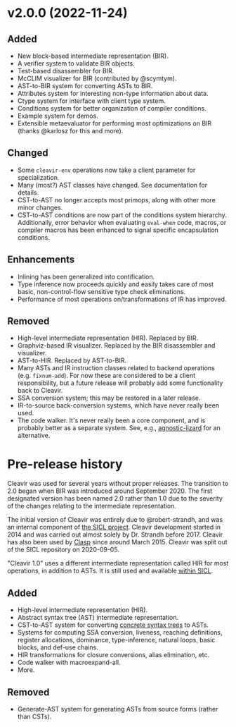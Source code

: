# v2.0.0 (2022-11-24)

## Added
* New block-based intermediate representation (BIR).
* A verifier system to validate BIR objects.
* Test-based disassembler for BIR.
* McCLIM visualizer for BIR (contributed by @scymtym).
* AST-to-BIR system for converting ASTs to BIR.
* Attributes system for interesting non-type information about data.
* Ctype system for interface with client type system.
* Conditions system for better organization of compiler conditions.
* Example system for demos.
* Extensible metaevaluator for performing most optimizations on BIR (thanks @karlosz for this and more).

## Changed
* Some `cleavir-env` operations now take a client parameter for specialization.
* Many (most?) AST classes have changed. See documentation for details.
* CST-to-AST no longer accepts most primops, along with other more minor changes.
* CST-to-AST conditions are now part of the conditions system hierarchy. Additionally, error behavior when evaluating `eval-when` code, macros, or compiler macros has been enhanced to signal specific encapsulation conditions.

## Enhancements
* Inlining has been generalized into contification.
* Type inference now proceeds quickly and easily takes care of most basic, non-control-flow sensitive type check eliminations.
* Performance of most operations on/transformations of IR has improved.

## Removed
* High-level intermediate representation (HIR). Replaced by BIR.
* Graphviz-based IR visualizer. Replaced by the BIR disassembler and visualizer.
* AST-to-HIR. Replaced by AST-to-BIR.
* Many ASTs and IR instruction classes related to backend operations (e.g. `fixnum-add`). For now these are considered to be a client responsibility, but a future release will probably add some functionality back to Cleavir.
* SSA conversion system; this may be restored in a later release.
* IR-to-source back-conversion systems, which have never really been used.
* The code walker. It's never really been a core component, and is probably better as a separate system. See, e.g., [agnostic-lizard](https://gitlab.common-lisp.net/mraskin/agnostic-lizard) for an alternative.

# Pre-release history

Cleavir was used for several years without proper releases. The transition to 2.0 began when BIR was introduced around September 2020. The first designated version has been named 2.0 rather than 1.0 due to the severity of the changes relating to the intermediate representation.

The initial version of Cleavir was entirely due to @robert-strandh, and was an internal component of [the SICL project](https://github.com/robert-strandh/SICL). Cleavir development started in 2014 and was carried out almost solely by Dr. Strandh before 2017. Cleavir has also been used by [Clasp](https://github.com/clasp-developers-clasp) since around March 2015. Cleavir was split out of the SICL repository on 2020-09-05.

"Cleavir 1.0" uses a different intermediate representation called HIR for most operations, in addition to ASTs. It is still used and available [within SICL](https://github.com/robert-strandh/SICL/tree/master/Code/Cleavir).

## Added
* High-level intermediate representation (HIR).
* Abstract syntax tree (AST) intermediate representation.
* CST-to-AST system for converting [concrete syntax trees](https://github.com/s-expressionists/Concrete-Syntax-Tree) to ASTs.
* Systems for computing SSA conversion, liveness, reaching definitions, register allocations, dominance, type-inference, natural loops, basic blocks, and def-use chains.
* HIR transformations for closure conversions, alias elimination, etc.
* Code walker with macroexpand-all.
* More.

## Removed
* Generate-AST system for generating ASTs from source forms (rather than CSTs).
